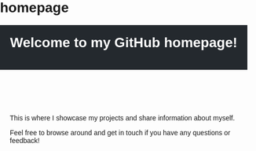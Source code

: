 # homepage
<!DOCTYPE html>
<html>
<head>
	<title>My GitHub Homepage</title>
	<style>
		body {
			font-family: Arial, sans-serif;
			margin: 0;
			padding: 0;
		}
		header {
			background-color: #24292e;
			color: white;
			padding: 20px;
			text-align: center;
		}
		h1 {
			margin-top: 0;
		}
		.container {
			max-width: 800px;
			margin: auto;
			padding: 20px;
		}
	</style>
</head>
<body>
	<header>
		<h1>Welcome to my GitHub homepage!</h1>
	</header>
	<div class="container">
		<p>This is where I showcase my projects and share information about myself.</p>
		<p>Feel free to browse around and get in touch if you have any questions or feedback!</p>
	</div>
</body>
</html>
